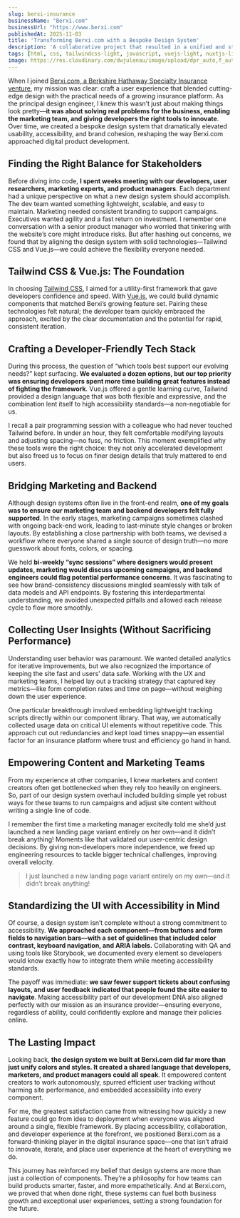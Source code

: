 ```yaml
---
slug: berxi-insurance
businessName: "Berxi.com"
businessUrl: "https://www.berxi.com"
publishedAt: 2025-11-03
title: 'Transforming Berxi.com with a Bespoke Design System'
description: 'A collaborative project that resulted in a unified and streamlined web application, elevating the brand’s digital presence.'
tags: [html, css, tailwindcss-light, javascript, vuejs-light, nuxtjs-light, pinia-light, vite-light, vitest-light, figma-light, aws-light, github-light]
image: https://res.cloudinary.com/dwjulenau/image/upload/dpr_auto,f_auto,fl_progressive,q_auto/v1710941651/josh-portfolio/berxi.jpg
---
```



When I joined <a href="https://www.berxi.com" target="_blank" rel="nofollow">Berxi.com, a Berkshire Hathaway Specialty Insurance venture</a>, my mission was clear: craft a user experience that blended cutting-edge design with the practical needs of a growing insurance platform. As the principal design engineer, I knew this wasn’t just about making things look pretty—<strong>it was about solving real problems for the business, enabling the marketing team, and giving developers the right tools to innovate</strong>. Over time, we created a bespoke design system that dramatically elevated usability, accessibility, and brand cohesion, reshaping the way Berxi.com approached digital product development.

## Finding the Right Balance for Stakeholders
Before diving into code, <strong>I spent weeks meeting with our developers, user researchers, marketing experts, and product managers</strong>. Each department had a unique perspective on what a new design system should accomplish. The dev team wanted something lightweight, scalable, and easy to maintain. Marketing needed consistent branding to support campaigns. Executives wanted agility and a fast return on investment. I remember one conversation with a senior product manager who worried that tinkering with the website’s core might introduce risks. But after hashing out concerns, we found that by aligning the design system with solid technologies—Tailwind CSS and Vue.js—we could achieve the flexibility everyone needed.

## Tailwind CSS & Vue.js: The Foundation
In choosing <a href="https://tailwindcss.com" target="_blank" rel="nofollow">Tailwind CSS</a>, I aimed for a utility-first framework that gave developers confidence and speed. With <a href="https://vuejs.org" target="_blank" rel="nofollow">Vue.js</a>, we could build dynamic components that matched Berxi’s growing feature set. Pairing these technologies felt natural; the developer team quickly embraced the approach, excited by the clear documentation and the potential for rapid, consistent iteration.

## Crafting a Developer-Friendly Tech Stack
During this process, the question of “which tools best support our evolving needs?” kept surfacing. <strong>We evaluated a dozen options, but our top priority was ensuring developers spent more time building great features instead of fighting the framework</strong>. Vue.js offered a gentle learning curve, Tailwind provided a design language that was both flexible and expressive, and the combination lent itself to high accessibility standards—a non-negotiable for us.

I recall a pair programming session with a colleague who had never touched Tailwind before. In under an hour, they felt comfortable modifying layouts and adjusting spacing—no fuss, no friction. This moment exemplified why these tools were the right choice: they not only accelerated development but also freed us to focus on finer design details that truly mattered to end users.

## Bridging Marketing and Backend
Although design systems often live in the front-end realm, <strong>one of my goals was to ensure our marketing team and backend developers felt fully supported</strong>. In the early stages, marketing campaigns sometimes clashed with ongoing back-end work, leading to last-minute style changes or broken layouts. By establishing a close partnership with both teams, we devised a workflow where everyone shared a single source of design truth—no more guesswork about fonts, colors, or spacing.

We held <strong>bi-weekly “sync sessions” where designers would present updates, marketing would discuss upcoming campaigns, and backend engineers could flag potential performance concerns</strong>. It was fascinating to see how brand-consistency discussions mingled seamlessly with talk of data models and API endpoints. By fostering this interdepartmental understanding, we avoided unexpected pitfalls and allowed each release cycle to flow more smoothly.

## Collecting User Insights (Without Sacrificing Performance)
Understanding user behavior was paramount. We wanted detailed analytics for iterative improvements, but we also recognized the importance of keeping the site fast and users’ data safe. Working with the UX and marketing teams, I helped lay out a tracking strategy that captured key metrics—like form completion rates and time on page—without weighing down the user experience.

One particular breakthrough involved embedding lightweight tracking scripts directly within our component library. That way, we automatically collected usage data on critical UI elements without repetitive code. This approach cut out redundancies and kept load times snappy—an essential factor for an insurance platform where trust and efficiency go hand in hand.

## Empowering Content and Marketing Teams
From my experience at other companies, I knew marketers and content creators often get bottlenecked when they rely too heavily on engineers. So, part of our design system overhaul included building simple yet robust ways for these teams to run campaigns and adjust site content without writing a single line of code.

I remember the first time a marketing manager excitedly told me she’d just launched a new landing page variant entirely on her own—and it didn’t break anything! Moments like that validated our user-centric design decisions. By giving non-developers more independence, we freed up engineering resources to tackle bigger technical challenges, improving overall velocity.

> I just launched a new landing page variant entirely on my own—and it didn’t break anything!

## Standardizing the UI with Accessibility in Mind
Of course, a design system isn’t complete without a strong commitment to accessibility. <strong>We approached each component—from buttons and form fields to navigation bars—with a set of guidelines that included color contrast, keyboard navigation, and ARIA labels.</strong> Collaborating with QA and using tools like Storybook, we documented every element so developers would know exactly how to integrate them while meeting accessibility standards.

The payoff was immediate: <strong>we saw fewer support tickets about confusing layouts, and user feedback indicated that people found the site easier to navigate</strong>. Making accessibility part of our development DNA also aligned perfectly with our mission as an insurance provider—ensuring everyone, regardless of ability, could confidently explore and manage their policies online.

## The Lasting Impact
Looking back, <strong>the design system we built at Berxi.com did far more than just unify colors and styles. It created a shared language that developers, marketers, and product managers could all speak</strong>. It empowered content creators to work autonomously, spurred efficient user tracking without harming site performance, and embedded accessibility into every component.

For me, the greatest satisfaction came from witnessing how quickly a new feature could go from idea to deployment when everyone was aligned around a single, flexible framework. By placing accessibility, collaboration, and developer experience at the forefront, we positioned Berxi.com as a forward-thinking player in the digital insurance space—one that isn’t afraid to innovate, iterate, and place user experience at the heart of everything we do.

This journey has reinforced my belief that design systems are more than just a collection of components. They’re a philosophy for how teams can build products smarter, faster, and more empathetically. And at Berxi.com, we proved that when done right, these systems can fuel both business growth and exceptional user experiences, setting a strong foundation for the future.
